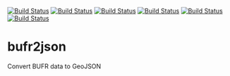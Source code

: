 [![Build Status](https://simc.arpae.it/moncic-ci/bufr2json/centos7.png)](https://simc.arpae.it/moncic-ci/bufr2json/)
[![Build Status](https://simc.arpae.it/moncic-ci/bufr2json/rocky8.png)](https://simc.arpae.it/moncic-ci/bufr2json/)
[![Build Status](https://simc.arpae.it/moncic-ci/bufr2json/rocky9.png)](https://simc.arpae.it/moncic-ci/bufr2json/)
[![Build Status](https://simc.arpae.it/moncic-ci/bufr2json/fedora36.png)](https://simc.arpae.it/moncic-ci/bufr2json/)
[![Build Status](https://simc.arpae.it/moncic-ci/bufr2json/fedora38.png)](https://simc.arpae.it/moncic-ci/bufr2json/)
[![Build Status](https://copr.fedorainfracloud.org/coprs/simc/stable/package/bufr2json/status_image/last_build.png)](https://copr.fedorainfracloud.org/coprs/simc/stable/package/bufr2json/)

# bufr2json

Convert BUFR data to GeoJSON
